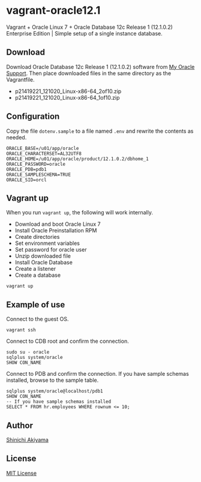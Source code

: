 vagrant-oracle12.1
==================

Vagrant + Oracle Linux 7 + Oracle Database 12c Release 1 (12.1.0.2) Enterprise Edition | Simple setup of a single instance database.

Download
--------

Download Oracle Database 12c Release 1 (12.1.0.2) software from [My Oracle Support](https://support.oracle.com/). Then place downloaded files in the same directory as the Vagrantfile.

* p21419221_121020_Linux-x86-64_2of10.zip
* p21419221_121020_Linux-x86-64_1of10.zip

Configuration
-------------

Copy the file `dotenv.sample` to a file named `.env` and rewrite the contents as needed.

```shell
ORACLE_BASE=/u01/app/oracle
ORACLE_CHARACTERSET=AL32UTF8
ORACLE_HOME=/u01/app/oracle/product/12.1.0.2/dbhome_1
ORACLE_PASSWORD=oracle
ORACLE_PDB=pdb1
ORACLE_SAMPLESCHEMA=TRUE
ORACLE_SID=orcl
```

Vagrant up
----------

When you run `vagrant up`, the following will work internally.

* Download and boot Oracle Linux 7
* Install Oracle Preinstallation RPM
* Create directories
* Set environment variables
* Set password for oracle user
* Unzip downloaded file
* Install Oracle Database
* Create a listener
* Create a database

```console
vagrant up
```

Example of use
--------------

Connect to the guest OS.

```console
vagrant ssh
```

Connect to CDB root and confirm the connection.

```console
sudo su - oracle
sqlplus system/oracle
SHOW CON_NAME
```

Connect to PDB and confirm the connection. If you have sample schemas installed, browse to the sample table.

```console
sqlplus system/oracle@localhost/pdb1
SHOW CON_NAME
-- If you have sample schemas installed
SELECT * FROM hr.employees WHERE rownum <= 10;
```

Author
------

[Shinichi Akiyama](https://github.com/shakiyam)

License
-------

[MIT License](https://opensource.org/licenses/MIT)
